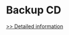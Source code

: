 # Backup CD
[>> Detailed information](https://secure.shareit.com/shareit/product.html?productid=300159384&affiliateid=200057808)